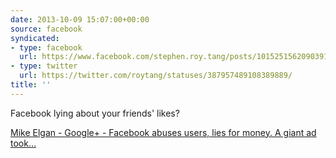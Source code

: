 ```yaml
---
date: 2013-10-09 15:07:00+00:00
source: facebook
syndicated:
- type: facebook
  url: https://www.facebook.com/stephen.roy.tang/posts/10152515620903912
- type: twitter
  url: https://twitter.com/roytang/statuses/387957489108389889/
title: ''
---
```


Facebook lying about your friends' likes? 

[Mike Elgan - Google+ - Facebook abuses users, lies for money. A giant ad took…](https://plus.google.com/+MikeElgan/posts/eDTgkQTuvXA)